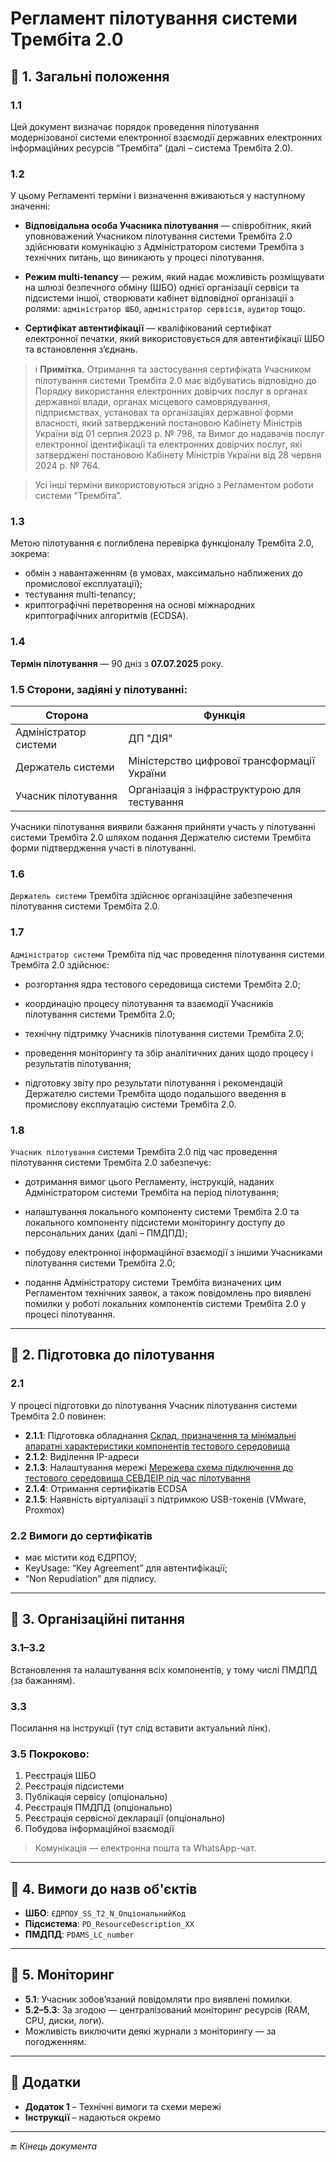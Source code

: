 # Регламент пілотування системи Трембіта 2.0

##  🔹 1. Загальні положення

### 1.1
Цей документ визначає порядок проведення пілотування модернізованої системи електронної взаємодії державних електронних інформаційних ресурсів “Трембіта” (далі – система Трембіта 2.0).

### 1.2
У цьому Регламенті терміни і визначення вживаються у наступному значенні:

- **Відповідальна особа Учасника пілотування** — співробітник, який уповноважений Учасником пілотування системи Трембіта 2.0 здійснювати комунікацію з Адміністратором системи Трембіта з технічних питань, що виникають у процесі пілотування.
  
- **Режим multi-tenancy** — режим, який надає можливість розміщувати на шлюзі безпечного обміну (ШБО) однієї організації сервіси та підсистеми іншої, створювати кабінет відповідної організації з ролями: ```адміністратор ШБО```, ```адміністратор сервісів```, ```аудитор``` тощо.
  
- **Сертифікат автентифікації** — кваліфікований сертифікат електронної печатки, який використовується для автентифікації ШБО та встановлення з’єднань.

> ℹ️ **Примітка.** Отримання та застосування сертифіката Учасником пілотування системи Трембіта 2.0 має відбуватись відповідно до Порядку використання електронних довірчих послуг в органах державної влади, органах місцевого самоврядування, підприємствах, установах та організаціях державної форми власності, який затверджений постановою Кабінету Міністрів України від 01 серпня 2023 р. № 798, та Вимог до надавачів послуг електронної ідентифікації та електронних довірчих послуг, які затверджені постановою Кабінету Міністрів України від 28 червня 2024 р. № 764.

> Усі інші терміни використовуються згідно з Регламентом роботи системи “Трембіта”.

### 1.3
Метою пілотування є поглиблена перевірка функціоналу Трембіта 2.0, зокрема:
- обмін з навантаженням (в умовах, максимально наближених до промислової експлуатації);
- тестування multi-tenancy;
- криптографічні перетворення на основі міжнародних криптографічних алгоритмів (ECDSA).

### 1.4
**Термін пілотування** — 90 дніз з **07.07.2025** року.

### 1.5 Сторони, задіяні у пілотуванні:

| Сторона                       | Функція                                       |
|------------------------------|-----------------------------------------------|
| Адміністратор системи        | ДП "ДІЯ"                                      |
| Держатель системи            | Міністерство цифрової трансформації України   |
| Учасник пілотування          | Організація з інфраструктурою для тестування  |

Учасники пілотування виявили бажання прийняти участь у пілотуванні системи Трембіта 2.0 шляхом подання Держателю системи Трембіта форми підтвердження участі в пілотуванні.

### 1.6

```Держатель системи``` Трембіта здійснює організаційне забезпечення пілотування системи Трембіта 2.0.

### 1.7

```Адміністратор системи``` Трембіта під час проведення пілотування системи Трембіта 2.0 здійснює:

-	розгортання ядра тестового середовища системи Трембіта 2.0;
  
-	координацію процесу пілотування та взаємодії Учасників пілотування системи Трембіта 2.0;
  
-	технічну підтримку Учасників пілотування системи Трембіта 2.0;
  
-	проведення моніторингу та збір аналітичних даних щодо процесу і результатів пілотування;
  
-	підготовку звіту про результати пілотування і рекомендацій Держателю системи Трембіта щодо подальшого введення в промислову експлуатацію системи Трембіта 2.0.

### 1.8

```Учасник пілотування``` системи Трембіта 2.0 під час проведення пілотування системи Трембіта 2.0 забезпечує:

- дотримання вимог цього Регламенту, інструкцій, наданих Адміністратором системи Трембіта на період пілотування;
  
- налаштування локального компоненту системи Трембіта 2.0 та локального компоненту підсистеми моніторингу доступу до персональних даних (далі – ПМДПД);
  
- побудову електронної інформаційної взаємодії з іншими Учасниками пілотування системи Трембіта 2.0;
  
- подання Адміністратору  системи Трембіта визначених цим Регламентом технічних заявок, а також повідомлень про виявлені помилки у роботі локальних компонентів системи Трембіта 2.0 у процесі пілотування.

---

## 🔹 2. Підготовка до пілотування

### 2.1

У процесі підготовки до пілотування Учасник пілотування системи Трембіта 2.0 повинен:

- **2.1.1**: Підготовка обладнання  [Склад, призначення та мінімальні апаратні характеристики компонентів тестового середовища](piloting-test/manual-installation/01-env-components.md#hardware-characteristics)
- **2.1.2**: Виділення IP-адреси
- **2.1.3**: Налаштування мережі [Мережева схема підключення до тестового середовища СЕВДЕІР під час пілотування](piloting-test/manual-installation/02-network-diagram.md#network-diagram)
- **2.1.4**: Отримання сертифікатів ECDSA
- **2.1.5**: Наявність віртуалізації з підтримкою USB-токенів (VMware, Proxmox)

### 2.2 Вимоги до сертифікатів

- має містити код ЄДРПОУ;
- KeyUsage: “Key Agreement” для автентифікації;
- “Non Repudiation” для підпису.

---

## 🔹 3. Організаційні питання

### 3.1–3.2
Встановлення та налаштування всіх компонентів, у тому числі ПМДПД (за бажанням).

### 3.3
Посилання на інструкції (тут слід вставити актуальний лінк).

### 3.5 Покроково:

1. Реєстрація ШБО
2. Реєстрація підсистеми
3. Публікація сервісу (опціонально)
4. Реєстрація ПМДПД (опціонально)
5. Реєстрація сервісної декларації (опціонально)
6. Побудова інформаційної взаємодії

> Комунікація — електронна пошта та WhatsApp-чат.

---

## 🔹 4. Вимоги до назв об'єктів

- **ШБО**: `ЄДРПОУ_SS_T2_N_ОпціональнийКод`
- **Підсистема**: `PD_ResourceDescription_XX`
- **ПМДПД**: `PDAMS_LC_number`

---

## 🔹 5. Моніторинг

- **5.1**: Учасник зобов’язаний повідомляти про виявлені помилки.
- **5.2–5.3**: За згодою — централізований моніторинг ресурсів (RAM, CPU, диски, логи).
- Можливість виключити деякі журнали з моніторингу — за погодженням.

---

## 📎 Додатки

- **Додаток 1** – Технічні вимоги та схеми мережі
- **Інструкції** – надаються окремо

---

🔚 *Кінець документа*

